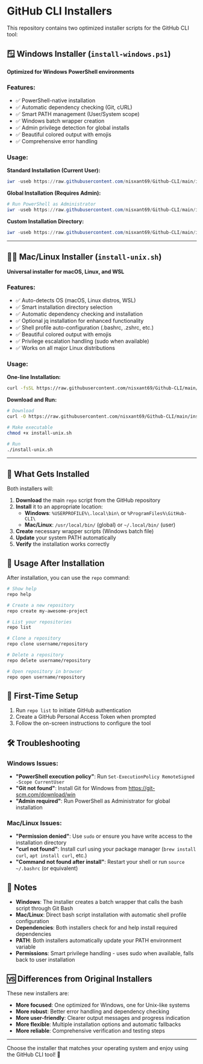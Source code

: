 # GitHub CLI Installers

This repository contains two optimized installer scripts for the GitHub CLI tool:

## 🪟 Windows Installer (`install-windows.ps1`)

**Optimized for Windows PowerShell environments**

### Features:
- ✅ PowerShell-native installation
- ✅ Automatic dependency checking (Git, cURL)
- ✅ Smart PATH management (User/System scope)
- ✅ Windows batch wrapper creation
- ✅ Admin privilege detection for global installs
- ✅ Beautiful colored output with emojis
- ✅ Comprehensive error handling

### Usage:

**Standard Installation (Current User):**
```powershell
iwr -useb https://raw.githubusercontent.com/nisxant69/Github-CLI/main/install-windows.ps1 | iex
```

**Global Installation (Requires Admin):**
```powershell
# Run PowerShell as Administrator
iwr -useb https://raw.githubusercontent.com/nisxant69/Github-CLI/main/install-windows.ps1 | iex -Global
```

**Custom Installation Directory:**
```powershell
iwr -useb https://raw.githubusercontent.com/nisxant69/Github-CLI/main/install-windows.ps1 | iex -InstallDir "C:\MyTools"
```

---

## 🍎🐧 Mac/Linux Installer (`install-unix.sh`)

**Universal installer for macOS, Linux, and WSL**

### Features:
- ✅ Auto-detects OS (macOS, Linux distros, WSL)
- ✅ Smart installation directory selection
- ✅ Automatic dependency checking and installation
- ✅ Optional jq installation for enhanced functionality
- ✅ Shell profile auto-configuration (.bashrc, .zshrc, etc.)
- ✅ Beautiful colored output with emojis
- ✅ Privilege escalation handling (sudo when available)
- ✅ Works on all major Linux distributions

### Usage:

**One-line Installation:**
```bash
curl -fsSL https://raw.githubusercontent.com/nisxant69/Github-CLI/main/install-unix.sh | bash
```

**Download and Run:**
```bash
# Download
curl -O https://raw.githubusercontent.com/nisxant69/Github-CLI/main/install-unix.sh

# Make executable
chmod +x install-unix.sh

# Run
./install-unix.sh
```

---

## 🚀 What Gets Installed

Both installers will:

1. **Download** the main `repo` script from the GitHub repository
2. **Install** it to an appropriate location:
   - **Windows**: `%USERPROFILE%\.local\bin\` or `%ProgramFiles%\GitHub-CLI\`
   - **Mac/Linux**: `/usr/local/bin/` (global) or `~/.local/bin/` (user)
3. **Create** necessary wrapper scripts (Windows batch file)
4. **Update** your system PATH automatically
5. **Verify** the installation works correctly

## 📖 Usage After Installation

After installation, you can use the `repo` command:

```bash
# Show help
repo help

# Create a new repository
repo create my-awesome-project

# List your repositories
repo list

# Clone a repository
repo clone username/repository

# Delete a repository
repo delete username/repository

# Open repository in browser
repo open username/repository
```

## 🔧 First-Time Setup

1. Run `repo list` to initiate GitHub authentication
2. Create a GitHub Personal Access Token when prompted
3. Follow the on-screen instructions to configure the tool

## 🛠️ Troubleshooting

### Windows Issues:
- **"PowerShell execution policy"**: Run `Set-ExecutionPolicy RemoteSigned -Scope CurrentUser`
- **"Git not found"**: Install Git for Windows from https://git-scm.com/download/win
- **"Admin required"**: Run PowerShell as Administrator for global installation

### Mac/Linux Issues:
- **"Permission denied"**: Use `sudo` or ensure you have write access to the installation directory
- **"curl not found"**: Install curl using your package manager (`brew install curl`, `apt install curl`, etc.)
- **"Command not found after install"**: Restart your shell or run `source ~/.bashrc` (or equivalent)

## 📝 Notes

- **Windows**: The installer creates a batch wrapper that calls the bash script through Git Bash
- **Mac/Linux**: Direct bash script installation with automatic shell profile configuration
- **Dependencies**: Both installers check for and help install required dependencies
- **PATH**: Both installers automatically update your PATH environment variable
- **Permissions**: Smart privilege handling - uses sudo when available, falls back to user installation

## 🆚 Differences from Original Installers

These new installers are:
- **More focused**: One optimized for Windows, one for Unix-like systems
- **More robust**: Better error handling and dependency checking
- **More user-friendly**: Clearer output messages and progress indication
- **More flexible**: Multiple installation options and automatic fallbacks
- **More reliable**: Comprehensive verification and testing steps

---

Choose the installer that matches your operating system and enjoy using the GitHub CLI tool! 🎉
